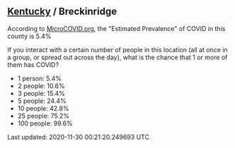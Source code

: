 
## [Kentucky](/united-states/kentucky) / Breckinridge

According to [MicroCOVID.org](http://microcovid.org),
the "Estimated Prevalence" of COVID in this county is 5.4%

If you interact with a certain number of people in this location
(all at once in a group, or spread out across the day), what is the chance that
1 or more of them has COVID?

- 1 person: 5.4%
- 2 people: 10.6%
- 3 people: 15.4%
- 5 people: 24.4%
- 10 people: 42.8%
- 25 people: 75.2%
- 100 people: 99.6%

Last updated: 2020-11-30 00:21:20.249693 UTC
